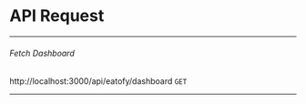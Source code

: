 # API Request

----------------------------------------------------------------------------------

###### Fetch Dashboard
http://localhost:3000/api/eatofy/dashboard
`GET`

----------------------------------------------------------------------------------


